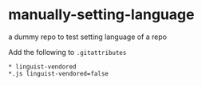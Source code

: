 # manually-setting-language
a dummy repo to test setting language of a repo

Add the following to `.gitattributes`

```
* linguist-vendored
*.js linguist-vendored=false
```

